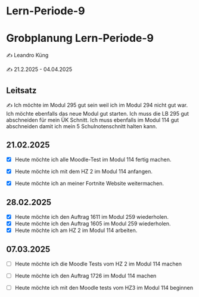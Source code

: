 # Lern-Periode-9

# Grobplanung Lern-Periode-9

✍️ Leandro Küng

✍️ 21.2.2025 - 04.04.2025

## Leitsatz
✍️ Ich möchte im Modul 295 gut sein weil ich im Modul 294 nicht gut war. Ich möchte ebenfalls das neue Modul gut starten. Ich muss die LB 295 gut abschneiden für mein ÜK Schnitt. Ich muss ebenfalls im Modul 114 gut abschneiden damit ich mein 5 Schulnotenschnitt halten kann. 

## 21.02.2025

- [X] Heute möchte ich alle Moodle-Test im Modul 114 fertig machen.
- [X] Heute möchte ich mit dem HZ 2 im Modul 114 anfangen.
- [X] Heute möchte ich an meiner Fortnite Website weitermachen. 


## 28.02.2025

- [X] Heute möchte ich den Auftrag 1611 im Modul 259 wiederholen.
- [X] Heute möchte ich den Auftrag 1605 im Modul 259 wiederholen.
- [X] Heute möchte ich am HZ 2 im Modul 114 arbeiten.

## 07.03.2025

- [ ] Heute möchte ich die Moodle Tests vom HZ 2 im Modul 114 machen
- [ ] Heute möchte ich den Auftrag 1726 im Modul 114 machen
- [ ] Heute möchte ich mit den Moodle tests vom HZ3 im Modul 114 beginnen


